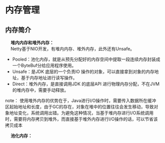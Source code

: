 


# 内存管理  

## 内存简介  

&emsp; **堆内内存和堆外内存：**  
&emsp; Netty基于NIO开发，有堆内内存、堆外内存，此外还有Unsafe。  

* Pooled：池化内存，就是从预先分配好的内存空间中提取一段连续内存封装成一个ByteBuf分给应用程序使用。  
* Unsafe：是JDK 底层的一个负责IO 操作的对象，可以直接拿到对象的内存地址，基于内存地址进行读写操作。  
* Direct：堆外内存，是直接调用JDK 的底层API 进行物理内存分配，不在JVM 的堆内存中，需要手动释放。  

note： 使用堆外内存的优势在于，Java进行I/O操作时，需要传入数据所在缓冲区起始地址和长度，由于GC的存在，对象在堆中的位置往往会发生移动，导致对象地址变化，系统调用出错。为避免这种情况，当基于堆内存进行I/O系统调用时，需要将内存拷贝到堆外，而直接基于堆外内存进行I/O操作的话，可以节省该拷贝成本   


&emsp; **池化内存：**  


